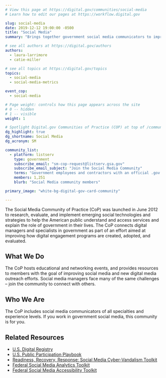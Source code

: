 ```yaml
---
# View this page at https://digital.gov/communities/social-media
# Learn how to edit our pages at https://workflow.digital.gov

slug: social-media
date: 2019-12-12 19:00:00 -0500
title: "Social Media"
summary: "Brings together government social media communicators to improve social media outreach efforts."

# see all authors at https://digital.gov/authors
authors:
  - laura-larrimore
  - catie-miller

# see all topics at https://digital.gov/topics
topics:
  - social-media
  - social-media-metrics

event_cop:
  - social-media

# Page weight: controls how this page appears across the site
# 0 -- hidden
# 1 -- visible
weight: 1

# Spotlight Digital.gov Communities of Practice (COP) at top of /communities
dg_highlight: true
dg_shortname: Social Media
dg_acronym: SM

community_list:
  - platform: listserv
    type: government
    subscribe_email: "sm-cop-request@listserv.gsa.gov"
    subscribe_email_subject: "Join the Social Media Community"
    terms: "Government employees and contractors with an official .gov or .mil email are eligible to join."
    members: 1,251
    blurb: "Social Media community members"

primary_image: "white-bg-digital-gov-card-community"

---
```


The Social Media Community of Practice (CoP) was launched in June 2012 to research, evaluate, and implement emerging social technologies and strategies to help the American public understand and access services and explain the role of government in their lives. The CoP connects digital managers and specialists in government as part of an effort aimed at improving how digital engagement programs are created, adopted, and evaluated.

## What We Do

The CoP hosts educational and networking events, and provides resources to members with the goal of improving social media and new digital media outreach efforts. Social media managers face many of the same challenges – join the community to connect with others.

## Who We Are

The CoP includes social media communicators of all specialties and experience levels. If you work in government social media, this community is for you.

## Related Resources

- [U.S. Digital Registry](https://digital.gov/services/u-s-digital-registry/)
- [U.S. Public Participation Playbook](https://participation.usa.gov)
- [Readiness, Recovery, Response: Social Media Cyber-Vandalism Toolkit](https://digital.gov/resources/readiness-recovery-response-social-media-cyber-vandalism-toolkit/)
- [Federal Social Media Analytics Toolkit](https://digital.gov/resources/federal-social-media-accessibility-toolkit-hackpad/)
- [Federal Social Media Accessibility Toolkit](https://digital.gov/resources/federal-social-media-accessibility-toolkit-hackpad/)
